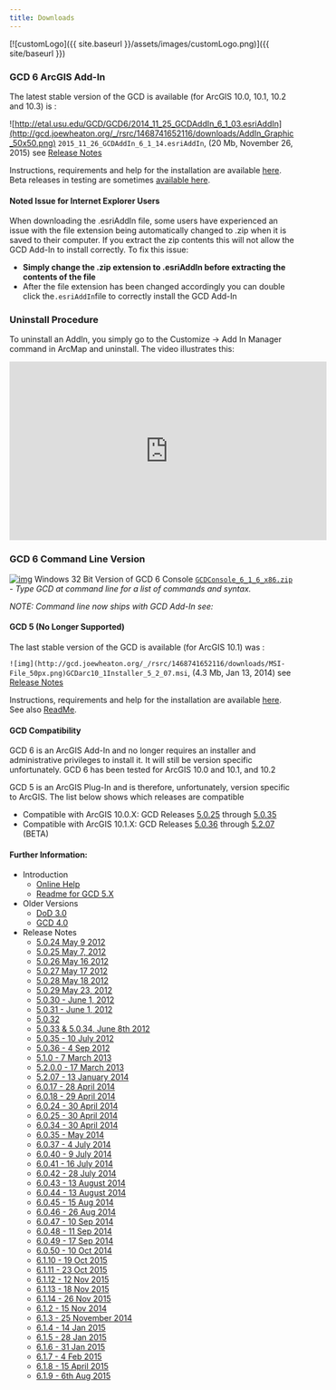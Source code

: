 ```yaml
---
title: Downloads
---
```


[![customLogo]({{ site.baseurl }}/assets/images/customLogo.png)]({{ site/baseurl }})

### GCD 6 ArcGIS Add-In

The latest stable version of the GCD is available (for ArcGIS 10.0, 10.1, 10.2 and 10.3) is :

![http://etal.usu.edu/GCD/GCD6/2014_11_25_GCDAddIn_6_1_03.esriAddIn](http://gcd.joewheaton.org/_/rsrc/1468741652116/downloads/AddIn_Graphic_50x50.png) `2015_11_26_GCDAddIn_6_1_14.esriAddIn`, (20 Mb, November 26, 2015) see [Release Notes](http://gcd.joewheaton.org/downloads/release-notes/6114-26nov2015)

Instructions, requirements and help for the installation are available [here](http://gcd6help.joewheaton.org/tutorials--how-to/i-setup-installation).  Beta releases in testing are sometimes [available here](http://gcd.joewheaton.org/downloads/release-notes).

#### Noted Issue for Internet Explorer Users

When downloading the .esriAddIn file, some users have experienced an issue with the file extension being automatically changed to .zip when it is saved to their computer. If you extract the zip contents this will not allow the GCD Add-In to install correctly. To fix this issue:

- **Simply change the .zip extension to .esriAddIn before extracting the contents of the file**
- After the file extension has been changed accordingly you can double click the` .esriAddIn `file to correctly install the GCD Add-In

### Uninstall Procedure

To uninstall an AddIn, you simply go to the Customize -> Add In Manager command in ArcMap and uninstall. The video illustrates this:

<iframe width="560" height="315" src="https://www.youtube.com/embed/fcnfqvdQ5PU" frameborder="0" allowfullscreen></iframe>

### GCD 6 Command Line Version

[![img](http://gcd.joewheaton.org/_/rsrc/1468741653878/downloads/winzip_icon_16.gif)](http://gcd.joewheaton.org/downloads/winzip_icon_16.gif?attredirects=0) Windows 32 Bit Version of GCD 6 Console [`GCDConsole_6_1_6_x86.zip`](http://releases.northarrowresearch.com/GCD/Console/Win32/GCDConsole_6_1_6_x86.zip) - *Type GCD at command line for a list of commands and syntax.*

*NOTE: Command line now ships with GCD Add-In see:*

#### GCD 5 (No Longer Supported)

The last stable version of the GCD is available (for ArcGIS 10.1) was :

`![img](http://gcd.joewheaton.org/_/rsrc/1468741652116/downloads/MSI-File_50px.png)GCDarc10_1Installer_5_2_07.msi`, (4.3 Mb, Jan 13, 2014) see [Release Notes](http://gcd.joewheaton.org/downloads/release-notes/520713jan2014)

Instructions, requirements and help for the installation are available [here](http://gcd5help.joewheaton.org/tutorials--how-to/i-setup-installation). See also [ReadMe](http://gcd.joewheaton.org/downloads/gcd5/readme-for-gcd-5).

#### GCD Compatibility

GCD 6 is an ArcGIS Add-In and no longer requires an installer and administrative privileges to install it. It will still be version specific unfortunately. GCD 6 has been tested for ArcGIS 10.0 and 10.1, and 10.2

GCD 5 is an ArcGIS Plug-In and is therefore, unfortunately, version specific to ArcGIS. The list below shows which releases are compatible 

- Compatible with ArcGIS 10.0.X:  GCD Releases [5.0.25](http://gcd.joewheaton.org/downloads/release-notes/5024-may9th2012) through [5.0.35](http://gcd.joewheaton.org/downloads/release-notes/5035-10july2012)
- Compatible with ArcGIS 10.1.X:  GCD Releases [5.0.36](http://gcd.joewheaton.org/downloads/release-notes/5036-sep42012) through [5.2.07](http://gcd.joewheaton.org/downloads/release-notes/520713jan2014)  (BETA)


#### Further Information:

- Introduction
  - [Online Help](http://gcd.joewheaton.org/downloads/gcd5/help)
  - [Readme for GCD 5.X](http://gcd.joewheaton.org/downloads/gcd5/readme-for-gcd-5)
- Older Versions
  - [DoD 3.0](http://gcd.joewheaton.org/downloads/older-versions/dod-3-0)
  - [GCD 4.0](http://gcd.joewheaton.org/downloads/older-versions/gcd-4-0)
- Release Notes
  - [5.0.24 May 9 2012](http://gcd.joewheaton.org/downloads/release-notes/5024-may9th2012)
  - [5.0.25 May 7, 2012](http://gcd.joewheaton.org/downloads/release-notes/5025may72012)
  - [5.0.26 May 16 2012](http://gcd.joewheaton.org/downloads/release-notes/5026)
  - [5.0.27 May 17 2012](http://gcd.joewheaton.org/downloads/release-notes/5027may172012)
  - [5.0.28 May 18 2012](http://gcd.joewheaton.org/downloads/release-notes/5028may182012)
  - [5.0.29 May 23, 2012](http://gcd.joewheaton.org/downloads/release-notes/5029may232012)
  - [5.0.30 - June 1, 2012](http://gcd.joewheaton.org/downloads/release-notes/5030inprogress)
  - [5.0.31 - June 1, 2012](http://gcd.joewheaton.org/downloads/release-notes/5031-june12012)
  - [5.0.32](http://gcd.joewheaton.org/downloads/release-notes/5032)
  - [5.0.33 & 5.0.34, June 8th 2012](http://gcd.joewheaton.org/downloads/release-notes/50335034june8th2012)
  - [5.0.35 - 10 July 2012](http://gcd.joewheaton.org/downloads/release-notes/5035-10july2012)
  - [5.0.36 - 4 Sep 2012](http://gcd.joewheaton.org/downloads/release-notes/5036-sep42012)
  - [5.1.0 - 7 March 2013](http://gcd.joewheaton.org/downloads/release-notes/510-7march2013)
  - [5.2.0.0 - 17 March 2013](http://gcd.joewheaton.org/downloads/release-notes/5200-17march2013)
  - [5.2.07 - 13 January 2014](http://gcd.joewheaton.org/downloads/release-notes/520713jan2014)
  - [6.0.17 - 28 April 2014](http://gcd.joewheaton.org/downloads/release-notes/6017-28april2014)
  - [6.0.18 - 29 April 2014](http://gcd.joewheaton.org/downloads/release-notes/6018-29april2014)
  - [6.0.24 - 30 April 2014](http://gcd.joewheaton.org/downloads/release-notes/6024-30april2014)
  - [6.0.25 - 30 April 2014](http://gcd.joewheaton.org/downloads/release-notes/6025-30april2014)
  - [6.0.34 - 30 April 2014](http://gcd.joewheaton.org/downloads/release-notes/6034-30april2014)
  - [6.0.35 - May 2014](http://gcd.joewheaton.org/downloads/release-notes/6035-may2014)
  - [6.0.37 - 4 July 2014](http://gcd.joewheaton.org/downloads/release-notes/6037-4july2014)
  - [6.0.40 - 9 July 2014](http://gcd.joewheaton.org/downloads/release-notes/6040-9july2014)
  - [6.0.41 - 16 July 2014](http://gcd.joewheaton.org/downloads/release-notes/6041-16july2014)
  - [6.0.42 - 28 July 2014](http://gcd.joewheaton.org/downloads/release-notes/6042-28july2014)
  - [6.0.43 - 13 August 2014](http://gcd.joewheaton.org/downloads/release-notes/6043-13aug2014)
  - [6.0.44 - 13 August 2014](http://gcd.joewheaton.org/downloads/release-notes/6044-13august2014)
  - [6.0.45 - 15 Aug 2014](http://gcd.joewheaton.org/downloads/release-notes/6045-15aug2014)
  - [6.0.46 - 26 Aug 2014](http://gcd.joewheaton.org/downloads/release-notes/6046-26aug2014)
  - [6.0.47 - 10 Sep 2014](http://gcd.joewheaton.org/downloads/release-notes/6047-10sep2014)
  - [6.0.48 - 11 Sep 2014](http://gcd.joewheaton.org/downloads/release-notes/6048-11sep2014)
  - [6.0.49 - 17 Sep 2014](http://gcd.joewheaton.org/downloads/release-notes/6049-17sep2014)
  - [6.0.50 - 10 Oct 2014](http://gcd.joewheaton.org/downloads/release-notes/6050-10oct2014)
  - [6.1.10 - 19 Oct 2015](http://gcd.joewheaton.org/downloads/release-notes/6110-19oct2015)
  - [6.1.11 - 23 Oct 2015](http://gcd.joewheaton.org/downloads/release-notes/6111-23oct2015)
  - [6.1.12 - 12 Nov 2015](http://gcd.joewheaton.org/downloads/release-notes/6112-12nov2015)
  - [6.1.13 - 18 Nov 2015](http://gcd.joewheaton.org/downloads/release-notes/6113-18nov2015)
  - [6.1.14 - 26 Nov 2015](http://gcd.joewheaton.org/downloads/release-notes/6114-26nov2015)
  - [6.1.2 - 15 Nov 2014](http://gcd.joewheaton.org/downloads/release-notes/612-15nov2014)
  - [6.1.3 - 25 November 2014](http://gcd.joewheaton.org/downloads/release-notes/613-25november2014)
  - [6.1.4 - 14 Jan 2015](http://gcd.joewheaton.org/downloads/release-notes/614-14jan2015)
  - [6.1.5 - 28 Jan 2015](http://gcd.joewheaton.org/downloads/release-notes/615-28jan2015)
  - [6.1.6 - 31 Jan 2015](http://gcd.joewheaton.org/downloads/release-notes/616-31jan2015)
  - [6.1.7 - 4 Feb 2015](http://gcd.joewheaton.org/downloads/release-notes/617-4feb2015)
  - [6.1.8 - 15 April 2015](http://gcd.joewheaton.org/downloads/release-notes/618-15april2015)
  - [6.1.9 - 6th Aug 2015](http://gcd.joewheaton.org/downloads/release-notes/619-6thaug2015)